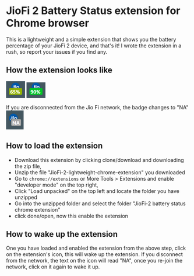 # JioFi 2 Battery Status extension for Chrome browser
This is a lightweight and a simple extension that shows you the battery percentage of your JioFi 2 device, and that's it! I wrote the extension in a rush, so report your issues if you find any.

## How the extension looks like
![Screenshot](https://raw.githubusercontent.com/phnsh/JioFi-2-lightweight-chrome-extension/master/screenshots/img1.png)
![Screenshot](https://raw.githubusercontent.com/phnsh/JioFi-2-lightweight-chrome-extension/master/screenshots/img2.png)

If you are disconnected from the Jio Fi network, the badge changes to "NA"
![Screenshot](https://raw.githubusercontent.com/phnsh/JioFi-2-lightweight-chrome-extension/master/screenshots/img3.png)

## How to load the extension
- Download this extension by clicking clone/download and downloading the zip file,
- Unzip the file "JioFi-2-lightweight-chrome-extension" you downloaded
- Go to `chrome://extensions` or More Tools > Extensions and enable "developer mode" on the top right,
- Click "Load unpacked" on the top left and locate the folder you have unzipped
- Go into the unzipped folder and select the folder "JioFi-2 battery status chrome extension"
- click done/open, now this enable the extension

## How to wake up the extension
One you have loaded and enabled the extension from the above step, click on the extension's icon, this will wake up the extension.
If you disconnect from the network, the text on the icon will read "NA",
once you re-join the network, click on it again to wake it up.